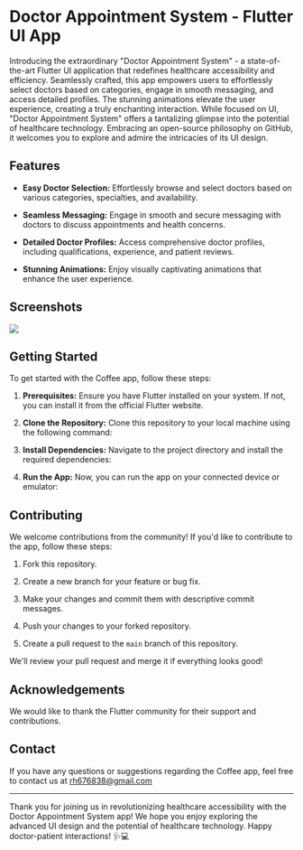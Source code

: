# Doctor Appointment System - Flutter UI App


Introducing the extraordinary "Doctor Appointment System" - a state-of-the-art Flutter UI application that redefines healthcare accessibility and efficiency. Seamlessly crafted, this app empowers users to effortlessly select doctors based on categories, engage in smooth messaging, and access detailed profiles. The stunning animations elevate the user experience, creating a truly enchanting interaction. While focused on UI, "Doctor Appointment System" offers a tantalizing glimpse into the potential of healthcare technology. Embracing an open-source philosophy on GitHub, it welcomes you to explore and admire the intricacies of its UI design.

## Features

- **Easy Doctor Selection:** Effortlessly browse and select doctors based on various categories, specialties, and availability.

- **Seamless Messaging:** Engage in smooth and secure messaging with doctors to discuss appointments and health concerns.

- **Detailed Doctor Profiles:** Access comprehensive doctor profiles, including qualifications, experience, and patient reviews.

- **Stunning Animations:** Enjoy visually captivating animations that enhance the user experience.

## Screenshots

<img src="./ui.png">

## Getting Started

To get started with the Coffee app, follow these steps:

1. **Prerequisites:** Ensure you have Flutter installed on your system. If not, you can install it from the official Flutter website.

2. **Clone the Repository:** Clone this repository to your local machine using the following command:


3. **Install Dependencies:** Navigate to the project directory and install the required dependencies:


4. **Run the App:** Now, you can run the app on your connected device or emulator:


## Contributing

We welcome contributions from the community! If you'd like to contribute to the app, follow these steps:

1. Fork this repository.

2. Create a new branch for your feature or bug fix.

3. Make your changes and commit them with descriptive commit messages.

4. Push your changes to your forked repository.

5. Create a pull request to the `main` branch of this repository.

We'll review your pull request and merge it if everything looks good!


## Acknowledgements

We would like to thank the Flutter community for their support and contributions.

## Contact

If you have any questions or suggestions regarding the Coffee app, feel free to contact us at rh676838@gmail.com 

---
Thank you for joining us in revolutionizing healthcare accessibility with the Doctor Appointment System app! We hope you enjoy exploring the advanced UI design and the potential of healthcare technology. Happy doctor-patient interactions! 🩺💻

